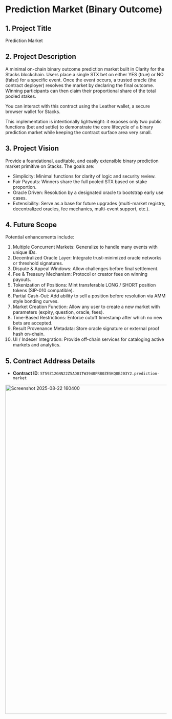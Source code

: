 # Prediction Market (Binary Outcome)

## 1. Project Title
Prediction Market

## 2. Project Description

A minimal on-chain binary outcome prediction market built in Clarity for the Stacks blockchain. Users place a single STX bet on either YES (true) or NO (false) for a specific event. Once the event occurs, a trusted oracle (the contract deployer) resolves the market by declaring the final outcome. Winning participants can then claim their proportional share of the total pooled stakes.

You can interact with this contract using the Leather wallet, a secure browser wallet for Stacks.

This implementation is intentionally lightweight: it exposes only two public functions (bet and settle) to demonstrate the core lifecycle of a binary prediction market while keeping the contract surface area very small.

## 3. Project Vision
Provide a foundational, auditable, and easily extensible binary prediction market primitive on Stacks. The goals are:
- Simplicity: Minimal functions for clarity of logic and security review.
- Fair Payouts: Winners share the full pooled STX based on stake proportion.
- Oracle Driven: Resolution by a designated oracle to bootstrap early use cases.
- Extensibility: Serve as a base for future upgrades (multi-market registry, decentralized oracles, fee mechanics, multi-event support, etc.).

## 4. Future Scope
Potential enhancements include:
1. Multiple Concurrent Markets: Generalize to handle many events with unique IDs.
2. Decentralized Oracle Layer: Integrate trust-minimized oracle networks or threshold signatures.
3. Dispute & Appeal Windows: Allow challenges before final settlement.
4. Fee & Treasury Mechanism: Protocol or creator fees on winning payouts.
5. Tokenization of Positions: Mint transferable LONG / SHORT position tokens (SIP-010 compatible).
6. Partial Cash-Out: Add ability to sell a position before resolution via AMM style bonding curves.
7. Market Creation Function: Allow any user to create a new market with parameters (expiry, question, oracle, fees).
8. Time-Based Restrictions: Enforce cutoff timestamp after which no new bets are accepted.
9. Result Provenance Metadata: Store oracle signature or external proof hash on-chain.
10. UI / Indexer Integration: Provide off-chain services for cataloging active markets and analytics.

## 5. Contract Address Details
- **Contract ID**: `ST59Z12GNN22Z5AD01TW3940PRB0ZESKQ0EJ03Y2.prediction-market`

<img width="1919" height="1029" alt="Screenshot 2025-08-22 160400" src="https://github.com/user-attachments/assets/12ba43c9-5491-4ecd-8544-4bf49a3a8fe2" />

